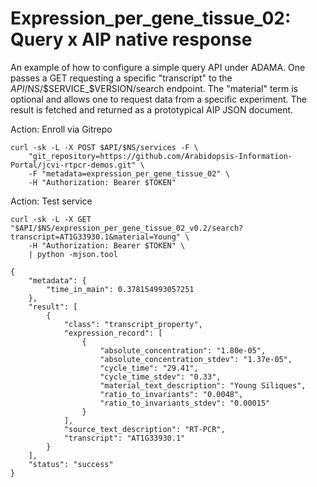 Expression_per_gene_tissue_02: Query x AIP native response
==========================================================

An example of how to configure a simple query API under ADAMA. One passes a GET requesting a specific "transcript" to the $API/$NS/$SERVICE_$VERSION/search endpoint. The "material" term is optional and allows one to request data from a specific experiment. The result is fetched and returned as a prototypical AIP JSON document.

Action: Enroll via Gitrepo
```
curl -sk -L -X POST $API/$NS/services -F \
    "git_repository=https://github.com/Arabidopsis-Information-Portal/jcvi-rtpcr-demos.git" \
    -F "metadata=expression_per_gene_tissue_02" \
    -H "Authorization: Bearer $TOKEN"
```

Action: Test service
```
curl -sk -L -X GET "$API/$NS/expression_per_gene_tissue_02_v0.2/search?transcript=AT1G33930.1&material=Young" \
    -H "Authorization: Bearer $TOKEN" \
    | python -mjson.tool

{
    "metadata": {
        "time_in_main": 0.378154993057251
    },
    "result": [
        {
            "class": "transcript_property",
            "expression_record": [
                {
                    "absolute_concentration": "1.80e-05",
                    "absolute_concentration_stdev": "1.37e-05",
                    "cycle_time": "29.41",
                    "cycle_time_stdev": "0.33",
                    "material_text_description": "Young Siliques",
                    "ratio_to_invariants": "0.0048",
                    "ratio_to_invariants_stdev": "0.00015"
                }
            ],
            "source_text_description": "RT-PCR",
            "transcript": "AT1G33930.1"
        }
    ],
    "status": "success"
}
```
